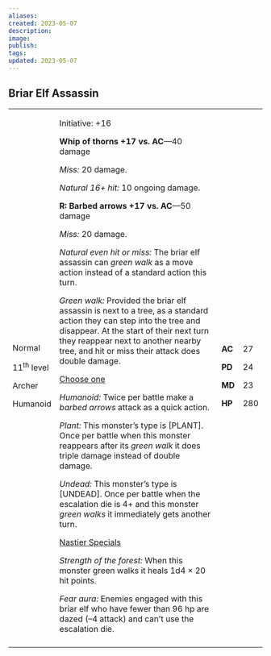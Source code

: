 ```yaml
---
aliases: 
created: 2023-05-07
description: 
image: 
publish: 
tags: 
updated: 2023-05-07
---
```


## Briar Elf Assassin

<table>
<colgroup>
<col style="width: 16%" />
<col style="width: 71%" />
<col style="width: 5%" />
<col style="width: 6%" />
</colgroup>
<tbody>
<tr class="odd">
<td><p>Normal</p>
<p>11<sup>th</sup> level</p>
<p>Archer</p>
<p>Humanoid</p></td>
<td><p>Initiative: +16</p>
<p><strong>Whip of thorns +17 vs. AC</strong>—40 damage</p>
<p><em>Miss:</em> 20 damage.</p>
<p><em>Natural 16+ hit:</em> 10 ongoing damage.</p>
<p><strong>R: Barbed arrows +17 vs. AC</strong>—50 damage</p>
<p><em>Miss:</em> 20 damage.</p>
<p><em>Natural even hit or miss:</em> The briar elf assassin can
<em>green walk</em> as a move action instead of a standard action this
turn.</p>
<p><em>Green walk:</em> Provided the briar elf assassin is next to a
tree, as a standard action they can step into the tree and disappear. At
the start of their next turn they reappear next to another nearby tree,
and hit or miss their attack does double damage.</p>
<p><u>Choose one</u></p>
<p><em>Humanoid:</em> Twice per battle make a <em>barbed arrows</em>
attack as a quick action.</p>
<p><em>Plant:</em> This monster’s type is [PLANT]. Once per battle when
this monster reappears after its <em>green walk</em> it does triple
damage instead of double damage.</p>
<p><em>Undead:</em> This monster’s type is [UNDEAD]. Once per battle
when the escalation die is 4+ and this monster <em>green walks</em> it
immediately gets another turn.</p>
<p><u>Nastier Specials</u></p>
<p><em>Strength of the forest:</em> When this monster green walks it
heals 1d4 × 20 hit points.</p>
<p><em>Fear aura:</em> Enemies engaged with this briar elf who have
fewer than 96 hp are dazed (–4 attack) and can’t use the escalation
die.</p></td>
<td><p><strong>AC</strong></p>
<p><strong>PD</strong></p>
<p><strong>MD</strong></p>
<p><strong>HP</strong></p></td>
<td><p>27</p>
<p>24</p>
<p>23</p>
<p>280</p></td>
</tr>
<tr class="even">
<td></td>
<td></td>
<td></td>
<td></td>
</tr>
</tbody>
</table>

